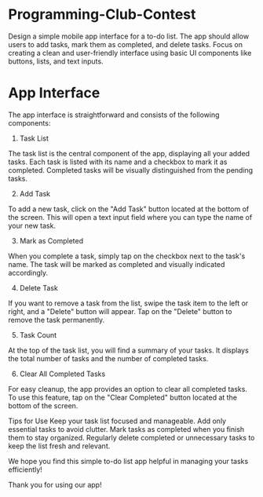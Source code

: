 # Programming-Club-Contest
Design a simple mobile app interface for a to-do list. The app should allow users to add tasks, mark them as completed, and delete tasks. Focus on creating a clean and user-friendly interface using basic UI components like buttons, lists, and text inputs.

# App Interface
The app interface is straightforward and consists of the following components:

1. Task List

The task list is the central component of the app, displaying all your added tasks. Each task is listed with its name and a checkbox to mark it as completed. Completed tasks will be visually distinguished from the pending tasks.

2. Add Task

To add a new task, click on the "Add Task" button located at the bottom of the screen. This will open a text input field where you can type the name of your new task.

3. Mark as Completed

When you complete a task, simply tap on the checkbox next to the task's name. The task will be marked as completed and visually indicated accordingly.

4. Delete Task

If you want to remove a task from the list, swipe the task item to the left or right, and a "Delete" button will appear. Tap on the "Delete" button to remove the task permanently.

5. Task Count

At the top of the task list, you will find a summary of your tasks. It displays the total number of tasks and the number of completed tasks.

6. Clear All Completed Tasks

For easy cleanup, the app provides an option to clear all completed tasks. To use this feature, tap on the "Clear Completed" button located at the bottom of the screen.

Tips for Use
Keep your task list focused and manageable. Add only essential tasks to avoid clutter.
Mark tasks as completed when you finish them to stay organized.
Regularly delete completed or unnecessary tasks to keep the list fresh and relevant.

We hope you find this simple to-do list app helpful in managing your tasks efficiently!

Thank you for using our app!



